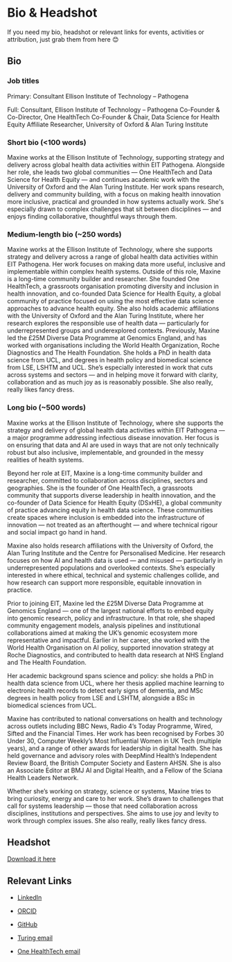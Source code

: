 # Bio & Headshot 

If you need my bio, headshot or relevant links for events, activities or attribution, just grab them from here 😊

## Bio 

### Job titles

Primary:
Consultant
Ellison Institute of Technology – Pathogena

Full: 
Consultant, Ellison Institute of Technology – Pathogena
Co-Founder & Co-Director, One HealthTech
Co-Founder & Chair, Data Science for Health Equity
Affiliate Researcher, University of Oxford & Alan Turing Institute

### Short bio (<100 words)
Maxine works at the Ellison Institute of Technology, supporting strategy and delivery across global health data activities within EIT Pathogena. Alongside her role, she leads two global communities — One HealthTech and Data Science for Health Equity — and continues academic work with the University of Oxford and the Alan Turing Institute. Her work spans research, delivery and community building, with a focus on making health innovation more inclusive, practical and grounded in how systems actually work. She's especially drawn to complex challenges that sit between disciplines — and enjoys finding collaborative, thoughtful ways through them.


### Medium-length bio (~250 words)
Maxine works at the Ellison Institute of Technology, where she supports strategy and delivery across a range of global health data activities within EIT Pathogena. Her work focuses on making data more useful, inclusive and implementable within complex health systems. 
Outside of this role, Maxine is a long-time community builder and researcher. She founded One HealthTech, a grassroots organisation promoting diversity and inclusion in health innovation, and co-founded Data Science for Health Equity, a global community of practice focused on using the most effective data science approaches to advance health equity. She also holds academic affiliations with the University of Oxford and the Alan Turing Institute, where her research explores the responsible use of health data — particularly for underrepresented groups and underexplored contexts.
Previously, Maxine led the £25M Diverse Data Programme at Genomics England, and has worked with organisations including the World Health Organization, Roche Diagnostics and The Health Foundation. She holds a PhD in health data science from UCL, and degrees in health policy and biomedical science from LSE, LSHTM and UCL.
She’s especially interested in work that cuts across systems and sectors — and in helping move it forward with clarity, collaboration and as much joy as is reasonably possible. She also really, really likes fancy dress.

### Long bio (~500 words)
Maxine works at the Ellison Institute of Technology, where she supports the strategy and delivery of global health data activities within EIT Pathogena — a major programme addressing infectious disease innovation. Her focus is on ensuring that data and AI are used in ways that are not only technically robust but also inclusive, implementable, and grounded in the messy realities of health systems.

Beyond her role at EIT, Maxine is a long-time community builder and researcher, committed to collaboration across disciplines, sectors and geographies. She is the founder of One HealthTech, a grassroots community that supports diverse leadership in health innovation, and the co-founder of Data Science for Health Equity (DSxHE), a global community of practice advancing equity in health data science. These communities create spaces where inclusion is embedded into the infrastructure of innovation — not treated as an afterthought — and where technical rigour and social impact go hand in hand.

Maxine also holds research affiliations with the University of Oxford, the Alan Turing Institute and the Centre for Personalised Medicine. Her research focuses on how AI and health data is used — and misused — particularly in underrepresented populations and overlooked contexts. She’s especially interested in where ethical, technical and systemic challenges collide, and how research can support more responsible, equitable innovation in practice.

Prior to joining EIT, Maxine led the £25M Diverse Data Programme at Genomics England — one of the largest national efforts to embed equity into genomic research, policy and infrastructure. In that role, she shaped community engagement models, analysis pipelines and institutional collaborations aimed at making the UK’s genomic ecosystem more representative and impactful. Earlier in her career, she worked with the World Health Organisation on AI policy, supported innovation strategy at Roche Diagnostics, and contributed to health data research at NHS England and The Health Foundation.

Her academic background spans science and policy: she holds a PhD in health data science from UCL, where her thesis applied machine learning to electronic health records to detect early signs of dementia, and MSc degrees in health policy from LSE and LSHTM, alongside a BSc in biomedical sciences from UCL.

Maxine has contributed to national conversations on health and technology across outlets including BBC News, Radio 4’s Today Programme, Wired, Sifted and the Financial Times. Her work has been recognised by Forbes 30 Under 30, Computer Weekly’s Most Influential Women in UK Tech (multiple years), and a range of other awards for leadership in digital health. She has held governance and advisory roles with DeepMind Health’s Independent Review Board, the British Computer Society and Eastern AHSN. She is also an Associate Editor at BMJ AI and Digital Health, and a Fellow of the Sciana Health Leaders Network.

Whether she’s working on strategy, science or systems, Maxine tries to bring curiosity, energy and care to her work. She’s drawn to challenges that call for systems leadership — those that need collaboration across disciplines, institutions and perspectives. She aims to use joy and levity to work through complex issues. She also really, really likes fancy dress.



## Headshot

[Download it here](https://raw.githubusercontent.com/maximacki/headshot-bio/master/Maxine%20Mackintosh%20Headshot.jpg)

## Relevant Links

- [LinkedIn](https://www.linkedin.com/in/maxinemackintosh/)
- [ORCID](https://orcid.org/0000-0003-3740-1302)
- [GitHub](https://github.com/maximacki)

- [Turing email](mailto:mmackintosh@turing.ac.uk)
- [One HealthTech email](mailto:maxine@onehealthtech.com)
